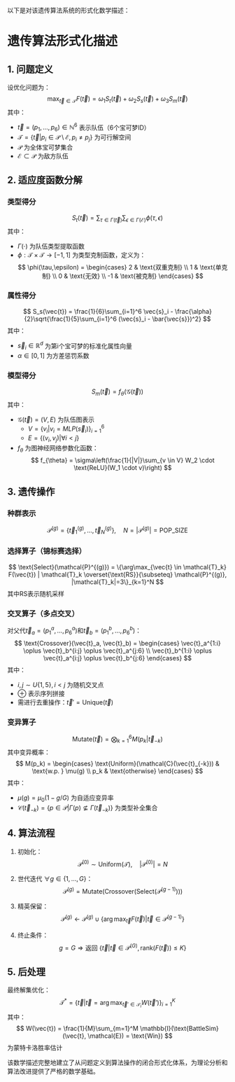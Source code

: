 以下是对该遗传算法系统的形式化数学描述：

$$
\renewcommand{\vec}[1]{\mathbf{#1}}
\newcommand{\E}{\mathbb{E}}
\newcommand{\Var}{\mathrm{Var}}
$$

# 遗传算法形式化描述

## 1. 问题定义

设优化问题为：
$$
\max_{\vec{t} \in \mathcal{T}} F(\vec{t}) = \omega_1 S_t(\vec{t}) + \omega_2 S_s(\vec{t}) + \omega_3 S_m(\vec{t})
$$
其中：
- $\vec{t} = (p_1,...,p_6) \in \mathbb{N}^6$ 表示队伍（6个宝可梦ID）
- $\mathcal{T} = \{\vec{t} | p_i \in \mathcal{P} \setminus \mathcal{E}, p_i \neq p_j\}$ 为可行解空间
- $\mathcal{P}$ 为全体宝可梦集合
- $\mathcal{E} \subset \mathcal{P}$ 为敌方队伍

## 2. 适应度函数分解

### 类型得分
$$
S_t(\vec{t}) = \sum_{\tau \in \Gamma(\vec{t})} \sum_{\epsilon \in \Gamma(\mathcal{E})} \phi(\tau, \epsilon)
$$
其中：
- $\Gamma(\cdot)$ 为队伍类型提取函数
- $\phi: \mathcal{T} \times \mathcal{T} \rightarrow [-1,1]$ 为类型克制函数，定义为：
$$
\phi(\tau,\epsilon) = 
\begin{cases}
2 & \text{双重克制} \\
1 & \text{单克制} \\
0 & \text{无效} \\
-1 & \text{被克制}
\end{cases}
$$

### 属性得分
$$
S_s(\vec{t}) = \frac{1}{6}\sum_{i=1}^6 \vec{s}_i - \frac{\alpha}{2}\sqrt{\frac{1}{5}\sum_{i=1}^6 (\vec{s}_i - \bar{\vec{s}})^2}
$$
其中：
- $\vec{s}_i \in \mathbb{R}^d$ 为第i个宝可梦的标准化属性向量
- $\alpha \in [0,1]$ 为方差惩罚系数

### 模型得分
$$
S_m(\vec{t}) = f_{\theta}(\mathcal{G}(\vec{t}))
$$
其中：
- $\mathcal{G}(\vec{t}) = (V,E)$ 为队伍图表示
  - $V = \{v_i | v_i = MLP(\vec{s}_i)\}_{i=1}^6$ 
  - $E = \{(v_i,v_j) | \forall i < j\}$
- $f_{\theta}$ 为图神经网络参数化函数：
$$
f_{\theta} = \sigma\left(\frac{1}{|V|}\sum_{v \in V} W_2 \cdot \text{ReLU}(W_1 \cdot v)\right)
$$

## 3. 遗传操作

### 种群表示
$$
\mathcal{P}^{(g)} = \{\vec{t}_1^{(g)},...,\vec{t}_N^{(g)}\}, \quad N = |\mathcal{P}^{(g)}| = \text{POP\_SIZE}
$$

### 选择算子（锦标赛选择）
$$
\text{Select}(\mathcal{P}^{(g)}) = \{\arg\max_{\vec{t} \in \mathcal{T}_k} F(\vec{t}) | \mathcal{T}_k \overset{\text{RS}}{\subseteq} \mathcal{P}^{(g)}, |\mathcal{T}_k|=3\}_{k=1}^N
$$
其中RS表示随机采样

### 交叉算子（多点交叉）
对父代$\vec{t}_a = (p_1^a,...,p_6^a)$和$\vec{t}_b = (p_1^b,...,p_6^b)$：
$$
\text{Crossover}(\vec{t}_a, \vec{t}_b) = 
\begin{cases}
\vec{t}_a^{1:i} \oplus \vec{t}_b^{i:j} \oplus \vec{t}_a^{j:6} \\
\vec{t}_b^{1:i} \oplus \vec{t}_a^{i:j} \oplus \vec{t}_b^{j:6}
\end{cases}
$$
其中：
- $i,j \sim U\{1,5\}, i<j$ 为随机交叉点
- $\oplus$ 表示序列拼接
- 需进行去重操作：$\vec{t}' = \text{Unique}(\vec{t})$

### 变异算子
$$
\text{Mutate}(\vec{t}) = \bigotimes_{k=1}^6 M(p_k | \vec{t}_{-k})
$$
其中变异概率：
$$
M(p_k) = \begin{cases}
\text{Uniform}(\mathcal{C}(\vec{t}_{-k})) & \text{w.p. } \mu(g) \\
p_k & \text{otherwise}
\end{cases}
$$
其中：
- $\mu(g) = \mu_0(1 - g/G)$ 为自适应变异率
- $\mathcal{C}(\vec{t}_{-k}) = \{p \in \mathcal{P} | \Gamma(p) \not\subseteq \Gamma(\vec{t}_{-k})\}$ 为类型补全集合

## 4. 算法流程

1. 初始化：
$$
\mathcal{P}^{(0)} \sim \text{Uniform}(\mathcal{T}), \quad |\mathcal{P}^{(0)}| = N
$$

2. 世代迭代 $\forall g \in \{1,...,G\}$：
$$
\mathcal{P}^{(g)} = \text{Mutate}(\text{Crossover}(\text{Select}(\mathcal{P}^{(g-1)})))
$$

3. 精英保留：
$$
\mathcal{P}^{(g)} \leftarrow \mathcal{P}^{(g)} \cup \{\arg\max_{\vec{t}} F(\vec{t}) | \vec{t} \in \mathcal{P}^{(g-1)}\}
$$

4. 终止条件：
$$
g = G \Rightarrow \text{返回 } \{\vec{t} | \vec{t} \in \mathcal{P}^{(G)}, \text{rank}(F(\vec{t})) \leq K\}
$$

## 5. 后处理

最终解集优化：
$$
\mathcal{T}^* = \{\vec{t} | \vec{t} = \arg\max_{\vec{t}' \in \mathcal{T}_i} W(\vec{t}')\}_{i=1}^K
$$
其中：
$$
W(\vec{t}) = \frac{1}{M}\sum_{m=1}^M \mathbb{I}(\text{BattleSim}(\vec{t}, \mathcal{E}) = \text{Win})
$$
为蒙特卡洛胜率估计

该数学描述完整地建立了从问题定义到算法操作的闭合形式化体系，为理论分析和算法改进提供了严格的数学基础。